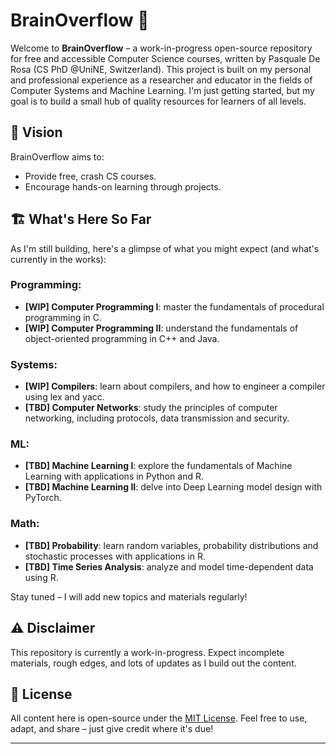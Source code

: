 # BrainOverflow 🚧

Welcome to **BrainOverflow** – a work-in-progress open-source repository for free and accessible Computer Science courses, written by Pasquale De Rosa (CS PhD @UniNE, Switzerland).
This project is built on my personal and professional experience as a researcher and educator in the fields of Computer Systems and Machine Learning.
I'm just getting started, but my goal is to build a small hub of quality resources for learners of all levels.

## 🚀 Vision
BrainOverflow aims to:
- Provide free, crash CS courses.
- Encourage hands-on learning through projects.

## 🏗️ What's Here So Far
As I'm still building, here's a glimpse of what you might expect (and what's currently in the works):

### Programming:
- **[WIP] Computer Programming I**: master the fundamentals of procedural programming in C.
- **[WIP] Computer Programming II**: understand the fundamentals of object-oriented programming in C++ and Java.

### Systems:
- **[WIP] Compilers**: learn about compilers, and how to engineer a compiler using lex and yacc.
- **[TBD] Computer Networks**: study the principles of computer networking, including protocols, data transmission and security.

### ML:
- **[TBD] Machine Learning I**: explore the fundamentals of Machine Learning with applications in Python and R.
- **[TBD] Machine Learning II**: delve into Deep Learning model design with PyTorch.

### Math:
- **[TBD] Probability**: learn random variables, probability distributions and stochastic processes with applications in R.
- **[TBD] Time Series Analysis**: analyze and model time-dependent data using R.

Stay tuned – I will add new topics and materials regularly!

## ⚠️ Disclaimer
This repository is currently a work-in-progress. Expect incomplete materials, rough edges, and lots of updates as I build out the content.

## 📜 License
All content here is open-source under the [MIT License](LICENSE). Feel free to use, adapt, and share – just give credit where it's due!

---
